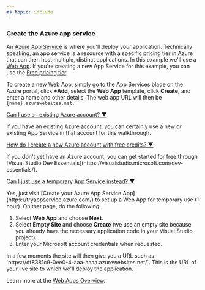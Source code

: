 ```yaml
---
ms.topic: include
---
```


### Create the Azure app service

An [Azure App Service](https://azure.microsoft.com/en-us/documentation/articles/app-service-value-prop-what-is/) is where you'll deploy your application. Technically speaking, an app service is a resource with a specific pricing tier in Azure that can then host multiple, distinct applications. In this example we'll use a [Web App](https://azure.microsoft.com/en-us/documentation/articles/app-service-web-overview/).
If you're creating a new App Service for this example, you can use the [Free pricing tier](https://azure.microsoft.com/pricing/details/app-service/).

To create a new Web App, simply go to the App Services blade on the Azure portal, click **+Add**, select the **Web App** template, click **Create**, and enter a name and other details. The web app URL will then be `{name}.azurewebsites.net.`

<p><a data-toggle="collapse" href="#expando-existing-azure-account">Can I use an existing Azure account? &#x25BC;</a></p>
<div class="collapse" id="expando-existing-azure-account">
If you have an existing Azure account, you can certainly use a new or existing App Service in that account for this walkthrough.
<p></p>
</div>

<p><a data-toggle="collapse" href="#create-azure-account">How do I create a new Azure account with free credits? &#x25BC;</a></p>
<div class="collapse" id="create-azure-account">
If you don't yet have an Azure account, you can get started for free through [Visual Studio Dev Essentials](https://visualstudio.microsoft.com/dev-essentials/).
<p></p>
</div>

<p><a data-toggle="collapse" href="#try-azure">Can I just use a temporary App Service instead? &#x25BC;</a></p>
<div class="collapse" id="try-azure">
 Yes, just visit [Create your Azure App Service App](https://tryappservice.azure.com/) to set up a Web App for temporary use (1 hour). On that page, do the following:

<ol>
<li>Select <b>Web App</b> and choose <b>Next</b>.</li>
<li>Select <b>Empty Site</b> and choose <b>Create</b> (we use an empty site because you already have the necessary application code in your Visual Studio project).</li>
<li> Enter your Microsoft account credentials when requested.</li>
</ol>
In a few moments the site will then give you a URL such as `https://df8381c9-0ee0-4-aaa-aaaa.azurewebsites.net/`. This is the URL of your live site to which we'll deploy the application.
<p></p>
</div>

Learn more at the [Web Apps Overview](https://azure.microsoft.com/documentation/articles/app-service-web-overview/).
